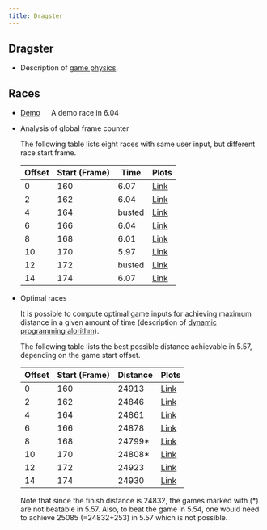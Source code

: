 ```yaml
---
title: Dragster
---
```


## Dragster

* Description of [game physics](physics.md).

## Races

* [Demo](plots/race_demo.svg) &emsp; A demo race in 6.04
* Analysis of global frame counter

  The following table lists eight races with same user input, but different
  race start frame.

  | Offset | Start (Frame) | Time   | Plots                            |
  |--------|---------------|--------|----------------------------------|
  | 0      | 160           | 6.07   | [Link](plots/race_demo_ofs0.svg) |
  | 2      | 162           | 6.04   | [Link](plots/race_demo_ofs2.svg) |
  | 4      | 164           | busted | [Link](plots/race_demo_ofs4.svg) |
  | 6      | 166           | 6.04   | [Link](plots/race_demo_ofs6.svg) |
  | 8      | 168           | 6.01   | [Link](plots/race_demo_ofs8.svg) |
  | 10     | 170           | 5.97   | [Link](plots/race_demo_ofsA.svg) |
  | 12     | 172           | busted | [Link](plots/race_demo_ofsC.svg) |
  | 14     | 174           | 6.07   | [Link](plots/race_demo_ofsE.svg) |

* Optimal races
  
  It is possible to compute optimal game inputs for achieving maximum distance
  in a given amount of time (description of [dynamic programming alorithm](dprog.md)).
  
  The following table lists the best possible distance achievable in 5.57,
  depending on the game start offset.
  
  | Offset | Start (Frame) | Distance | Plots                                |
  |--------|---------------|----------|--------------------------------------|
  | 0      | 160           | 24913    | [Link](plots/race_dprog168_ofs0.svg) |
  | 2      | 162           | 24846    | [Link](plots/race_dprog168_ofs2.svg) |
  | 4      | 164           | 24861    | [Link](plots/race_dprog168_ofs4.svg) |
  | 6      | 166           | 24878    | [Link](plots/race_dprog168_ofs6.svg) |
  | 8      | 168           | 24799*   | [Link](plots/race_dprog168_ofs8.svg) |
  | 10     | 170           | 24808*   | [Link](plots/race_dprog168_ofsA.svg) |
  | 12     | 172           | 24923    | [Link](plots/race_dprog168_ofsC.svg) |
  | 14     | 174           | 24930    | [Link](plots/race_dprog168_ofsE.svg) |

  Note that since the finish distance is 24832, the games marked with (*) are
  not beatable in 5.57. Also, to beat the game in 5.54, one would need to
  achieve 25085 (=24832+253) in 5.57 which is not possible.
  